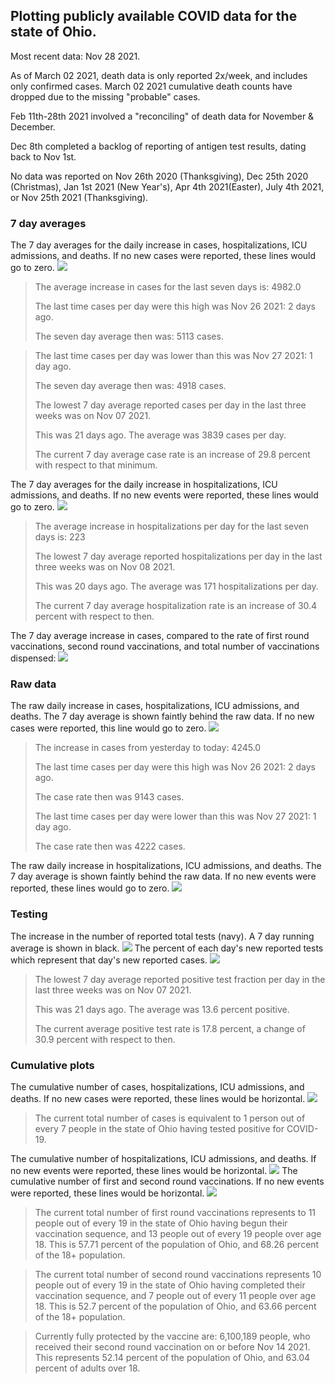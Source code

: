 ## Plotting publicly available COVID data for the state of Ohio. 

Most recent data: Nov 28 2021. 

As of March 02 2021, death data is only reported 2x/week, and includes only confirmed cases. March 02 2021 cumulative death counts have dropped due to the missing "probable" cases.

Feb 11th-28th 2021 involved a "reconciling" of death data for November & December.

Dec 8th completed a backlog of reporting of antigen test results, dating back to Nov 1st.

No data was reported on Nov 26th 2020 (Thanksgiving), Dec 25th 2020 (Christmas), Jan 1st 2021 (New Year's), Apr 4th 2021(Easter), July 4th 2021, or Nov 25th 2021 (Thanksgiving).
### 7 day averages
The 7 day averages for the daily increase in cases, hospitalizations, ICU admissions, and deaths. If no new cases were reported, these lines would go to zero.
![](7dayaverage_cases.png)

>The average increase in cases for the last seven days is: 4982.0
>
>The last time cases per day were this high was Nov 26 2021: 2 days ago.
>
>The seven day average then was: 5113 cases.

>
>The last time cases per day was lower than this was Nov 27 2021: 1 day ago.
>
>The seven day average then was: 4918 cases.
>
>The lowest 7 day average reported cases per day in the last three weeks was on Nov 07 2021.
>
>This was 21 days ago. The average was 3839 cases per day.
>
>The current 7 day average case rate is an increase of 29.8 percent with respect to that minimum.

The 7 day averages for the daily increase in hospitalizations, ICU admissions, and deaths. If no new events were reported, these lines would go to zero.
![](7dayaverage_hospital.png)

>The average increase in hospitalizations per day for the last seven days is: 223
>
>The lowest 7 day average reported hospitalizations per day in the last three weeks was on Nov 08 2021.
>
>This was 20 days ago. The average was 171 hospitalizations per day.
>
>The current 7 day average hospitalization rate is an increase of 30.4 percent with respect to then.

The 7 day average increase in cases, compared to the rate of first round vaccinations, second round vaccinations, and total number of vaccinations dispensed:
![](DailyVaccinationsCases.png)

### Raw data
The raw daily increase in cases, hospitalizations, ICU admissions, and deaths. The 7 day average is shown faintly behind the raw data. If no new cases were reported, this line would go to zero.
![](DailyCases.png)

>The increase in cases from yesterday to today: 4245.0 
>
>The last time cases per day were this high was Nov 26 2021: 2 days ago. 
>
>The case rate then was 9143 cases.
>
>The last time cases per day were lower than this was Nov 27 2021: 1 day ago. 
>
>The case rate then was 4222 cases.

The raw daily increase in hospitalizations, ICU admissions, and deaths. The 7 day average is shown faintly behind the raw data. If no new events were reported, these lines would go to zero.
![](DailyHospitalizations.png)

### Testing

The increase in the number of reported total tests (navy). A 7 day running average is shown in black.
![](DailyTests.png)
The percent of each day's new reported tests which represent that day's new reported cases.
![](percentpositive_tests.png)

>The lowest 7 day average reported positive test fraction per day in the last three weeks was on Nov 07 2021.
>
>This was 21 days ago. The average was 13.6 percent positive. 
>
>The current average positive test rate is 17.8 percent, a change of 30.9 percent with respect to then. 

### Cumulative plots
The cumulative number of cases, hospitalizations, ICU admissions, and deaths. If no new cases were reported, these lines would be horizontal.
![](Cases.png)

>The current total number of cases is equivalent to 1 person out of every 7 people in the state of Ohio having tested positive for COVID-19.

The cumulative number of hospitalizations, ICU admissions, and deaths. If no new events were reported, these lines would be horizontal.
![](Hospitalizations.png)
The cumulative number of first and second round vaccinations. If no new events were reported, these lines would be horizontal.
![](Vaccinations.png)

>The current total number of first round vaccinations represents to 11 people out of every 19 in the state of Ohio having begun their vaccination sequence, and 13 people out of every 19 people over age 18.
 >This is 57.71 percent of the population of Ohio, and 68.26 percent of the 18+ population.

>The current total number of second round vaccinations represents 10 people out of every 19 in the state of Ohio having completed their vaccination sequence, and 7 people out of every 11 people over age 18. 
>This is 52.7 percent of the population of Ohio, and 63.66 percent of the 18+ population.

>Currently fully protected by the vaccine are: 6,100,189 people, who received their second round vaccination on or before Nov 14 2021.
>This represents 52.14 percent of the population of Ohio, and 63.04 percent of adults over 18.

